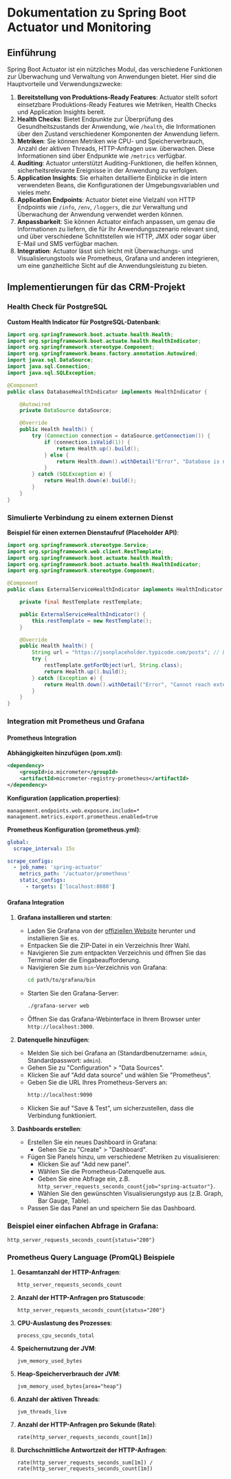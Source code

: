 # Dokumentation zu Spring Boot Actuator und Monitoring

## Einführung

Spring Boot Actuator ist ein nützliches Modul, das verschiedene Funktionen zur Überwachung und Verwaltung von Anwendungen bietet. Hier sind die Hauptvorteile und Verwendungszwecke:

1. **Bereitstellung von Produktions-Ready Features**: Actuator stellt sofort einsetzbare Produktions-Ready Features wie Metriken, Health Checks und Application Insights bereit.
2. **Health Checks**: Bietet Endpunkte zur Überprüfung des Gesundheitszustands der Anwendung, wie `/health`, die Informationen über den Zustand verschiedener Komponenten der Anwendung liefern.
3. **Metriken**: Sie können Metriken wie CPU- und Speicherverbrauch, Anzahl der aktiven Threads, HTTP-Anfragen usw. überwachen. Diese Informationen sind über Endpunkte wie `/metrics` verfügbar.
4. **Auditing**: Actuator unterstützt Auditing-Funktionen, die helfen können, sicherheitsrelevante Ereignisse in der Anwendung zu verfolgen.
5. **Application Insights**: Sie erhalten detaillierte Einblicke in die intern verwendeten Beans, die Konfigurationen der Umgebungsvariablen und vieles mehr.
6. **Application Endpoints**: Actuator bietet eine Vielzahl von HTTP Endpoints wie `/info`, `/env`, `/loggers`, die zur Verwaltung und Überwachung der Anwendung verwendet werden können.
7. **Anpassbarkeit**: Sie können Actuator einfach anpassen, um genau die Informationen zu liefern, die für Ihr Anwendungsszenario relevant sind, und über verschiedene Schnittstellen wie HTTP, JMX oder sogar über E-Mail und SMS verfügbar machen.
8. **Integration**: Actuator lässt sich leicht mit Überwachungs- und Visualisierungstools wie Prometheus, Grafana und anderen integrieren, um eine ganzheitliche Sicht auf die Anwendungsleistung zu bieten.

## Implementierungen für das CRM-Projekt

### Health Check für PostgreSQL

**Custom Health Indicator für PostgreSQL-Datenbank**:

```java
import org.springframework.boot.actuate.health.Health;
import org.springframework.boot.actuate.health.HealthIndicator;
import org.springframework.stereotype.Component;
import org.springframework.beans.factory.annotation.Autowired;
import javax.sql.DataSource;
import java.sql.Connection;
import java.sql.SQLException;

@Component
public class DatabaseHealthIndicator implements HealthIndicator {

    @Autowired
    private DataSource dataSource;

    @Override
    public Health health() {
        try (Connection connection = dataSource.getConnection()) {
            if (connection.isValid(1)) {
                return Health.up().build();
            } else {
                return Health.down().withDetail("Error", "Database is not responding").build();
            }
        } catch (SQLException e) {
            return Health.down(e).build();
        }
    }
}
```

### Simulierte Verbindung zu einem externen Dienst

**Beispiel für einen externen Dienstaufruf (Placeholder API)**:

```java
import org.springframework.stereotype.Service;
import org.springframework.web.client.RestTemplate;
import org.springframework.boot.actuate.health.Health;
import org.springframework.boot.actuate.health.HealthIndicator;
import org.springframework.stereotype.Component;

@Component
public class ExternalServiceHealthIndicator implements HealthIndicator {

    private final RestTemplate restTemplate;

    public ExternalServiceHealthIndicator() {
        this.restTemplate = new RestTemplate();
    }

    @Override
    public Health health() {
        String url = "https://jsonplaceholder.typicode.com/posts"; // Beispiel-URL der Placeholder API
        try {
            restTemplate.getForObject(url, String.class);
            return Health.up().build();
        } catch (Exception e) {
            return Health.down().withDetail("Error", "Cannot reach external service").build();
        }
    }
}
```

### Integration mit Prometheus und Grafana

#### Prometheus Integration

**Abhängigkeiten hinzufügen (pom.xml)**:
```xml
<dependency>
    <groupId>io.micrometer</groupId>
    <artifactId>micrometer-registry-prometheus</artifactId>
</dependency>
```

**Konfiguration (application.properties)**:
```properties
management.endpoints.web.exposure.include=*
management.metrics.export.prometheus.enabled=true
```

**Prometheus Konfiguration (prometheus.yml)**:
```yaml
global:
  scrape_interval: 15s

scrape_configs:
  - job_name: 'spring-actuator'
    metrics_path: '/actuator/prometheus'
    static_configs:
      - targets: ['localhost:8080']
```

#### Grafana Integration

1. **Grafana installieren und starten**:
    - Laden Sie Grafana von der [offiziellen Website](https://grafana.com/grafana/download) herunter und installieren Sie es.
    - Entpacken Sie die ZIP-Datei in ein Verzeichnis Ihrer Wahl.
    - Navigieren Sie zum entpackten Verzeichnis und öffnen Sie das Terminal oder die Eingabeaufforderung.
    - Navigieren Sie zum `bin`-Verzeichnis von Grafana:
        ```sh
        cd path/to/grafana/bin
        ```
    - Starten Sie den Grafana-Server:
        ```sh
        ./grafana-server web
        ```
    - Öffnen Sie das Grafana-Webinterface in Ihrem Browser unter `http://localhost:3000`.

2. **Datenquelle hinzufügen**:
    - Melden Sie sich bei Grafana an (Standardbenutzername: `admin`, Standardpasswort: `admin`).
    - Gehen Sie zu "Configuration" > "Data Sources".
    - Klicken Sie auf "Add data source" und wählen Sie "Prometheus".
    - Geben Sie die URL Ihres Prometheus-Servers an:
        ```sh
        http://localhost:9090
        ```
    - Klicken Sie auf "Save & Test", um sicherzustellen, dass die Verbindung funktioniert.

3. **Dashboards erstellen**:
    - Erstellen Sie ein neues Dashboard in Grafana:
        - Gehen Sie zu "Create" > "Dashboard".
    - Fügen Sie Panels hinzu, um verschiedene Metriken zu visualisieren:
        - Klicken Sie auf "Add new panel".
        - Wählen Sie die Prometheus-Datenquelle aus.
        - Geben Sie eine Abfrage ein, z.B. `http_server_requests_seconds_count{job="spring-actuator"}`.
        - Wählen Sie den gewünschten Visualisierungstyp aus (z.B. Graph, Bar Gauge, Table).
    - Passen Sie das Panel an und speichern Sie das Dashboard.

### Beispiel einer einfachen Abfrage in Grafana:
```promql
http_server_requests_seconds_count{status="200"}
```

### Prometheus Query Language (PromQL) Beispiele

1. **Gesamtanzahl der HTTP-Anfragen**:
   ```promql
   http_server_requests_seconds_count
   ```
2. **Anzahl der HTTP-Anfragen pro Statuscode**:
   ```promql
   http_server_requests_seconds_count{status="200"}
   ```
3. **CPU-Auslastung des Prozesses**:
   ```promql
   process_cpu_seconds_total
   ```
4. **Speichernutzung der JVM**:
   ```promql
   jvm_memory_used_bytes
   ```
5. **Heap-Speicherverbrauch der JVM**:
   ```promql
   jvm_memory_used_bytes{area="heap"}
   ```
6. **Anzahl der aktiven Threads**:
   ```promql
   jvm_threads_live
   ```
7. **Anzahl der HTTP-Anfragen pro Sekunde (Rate)**:
   ```promql
   rate(http_server_requests_seconds_count[1m])
   ```
8. **Durchschnittliche Antwortzeit der HTTP-Anfragen**:
   ```promql
   rate(http_server_requests_seconds_sum[1m]) / rate(http_server_requests_seconds_count[1m])
   ```